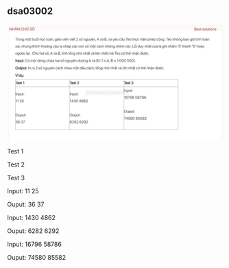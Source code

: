 ## dsa03002
![Alt text](image.png)



Test 1

Test 2

Test 3

Input:
11 25

Ouput:
36 37

Input:
1430 4862

Ouput:
6282 6292

Input:
16796 58786

Ouput:
74580 85582
